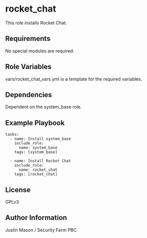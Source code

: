 rocket_chat
===========

This role installs Rocket Chat.

Requirements
------------

No special modules are required.

Role Variables
--------------

vars/rocket_chat_vars.yml is a template for the required variables.

Dependencies
------------

Dependent on the system_base role.

Example Playbook
----------------
```
tasks:
  - name: Install system_base
    include_role:
      name: system_base
    tags: [system_base]

  - name: Install Rocket Chat
    include_role:
      name: rocket_chat
    tags: [rocket_chat]
```

License
-------

GPLv3

Author Information
------------------

Justin Mason / Security Farm PBC
